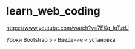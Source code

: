 # learn_web_coding

https://www.youtube.com/watch?v=7EKg_IgTztU 

Уроки Bootstrap 5 - Введение и установка

